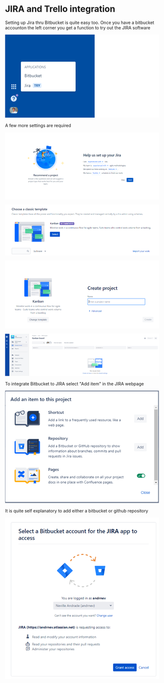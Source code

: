 # JIRA and Trello integration

Setting up Jira thru Bitbucket is quite easy too. Once you have a bitbucket accounton the left corner you get a function to try out the JIRA software

![](../.gitbook/assets/image%20%283%29.png)

A few more settings are required

![Jira settings](../.gitbook/assets/image%20%2816%29.png)

![Kanban type workflow](../.gitbook/assets/image%20%281%29.png)

![Enter a project name](../.gitbook/assets/image%20%2814%29.png)

![A functional JIRA project management board](../.gitbook/assets/image%20%282%29.png)

To integrate Bitbucket to JIRA select "Add item" in the JIRA webpage

![Click on Repository Add](../.gitbook/assets/image.png)

It is quite self explanatory to add either a bitbucket or github repository

![JIRA and Bitbucket intergration](../.gitbook/assets/image%20%2812%29.png)



